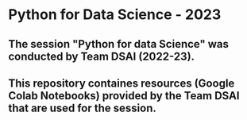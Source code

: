 # Python for Data Science - 2023
## The session "Python for data Science" was conducted by Team DSAI (2022-23).
## This repository containes resources (Google Colab Notebooks) provided by the Team DSAI that are used for the session.
